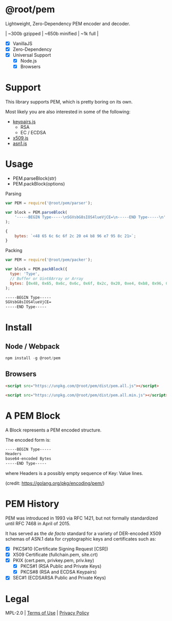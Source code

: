 # @root/pem

Lightweight, Zero-Dependency PEM encoder and decoder.

| ~300b gzipped
| ~650b minified
| ~1k full
|

-   [x] VanillaJS
-   [x] Zero-Dependency
-   [x] Universal Support
    -   [x] Node.js
    -   [x] Browsers

# Support

This library supports PEM, which is pretty boring on its own.

Most likely you are also interested in some of the following:

-   [keypairs.js](https://git.rootprojects.org/root/keypairs.js)
    -   RSA
    -   EC / ECDSA
-   [x509.js](https://git.rootprojects.org/root/x509.js)
-   [asn1.js](https://git.rootprojects.org/root/asn1.js)

# Usage

-   PEM.parseBlock(str)
-   PEM.packBlock(options)

Parsing

```js
var PEM = require('@root/pem/parser');

var block = PEM.parseBlock(
	'-----BEGIN Type-----\nSGVsbG8sIOS4lueVjCE=\n-----END Type-----\n'
);
```

```js
{
	bytes: `<48 65 6c 6c 6f 2c 20 e4 b8 96 e7 95 8c 21>`;
}
```

Packing

```js
var PEM = require('@root/pem/packer');

var block = PEM.packBlock({
  type: 'Type',
  // Buffer or Uint8Array or Array
  bytes: [0x48, 0x65, 0x6c, 0x6c, 0x6f, 0x2c, 0x20, 0xe4, 0xb8, 0x96, 0xe7, 0x95, 0x8c, 0x21]
);
```

```txt
-----BEGIN Type-----
SGVsbG8sIOS4lueVjCE=
-----END Type-----
```

# Install

## Node / Webpack

```js
npm install -g @root/pem
```

## Browsers

```html
<script src="https://unpkg.com/@root/pem/dist/pem.all.js"></script>
```

```html
<script src="https://unpkg.com/@root/pem/dist/pem.all.min.js"></script>
```

# A PEM Block

A Block represents a PEM encoded structure.

The encoded form is:

```txt
-----BEGIN Type-----
Headers
base64-encoded Bytes
-----END Type-----
```

where Headers is a possibly empty sequence of Key: Value lines.

(credit: https://golang.org/pkg/encoding/pem/)

# PEM History

PEM was introduced in 1993 via RFC 1421, but not formally
standardized until RFC 7468 in April of 2015.

It has served as the _de facto_ standard for a variety of
DER-encoded X509 schemas of ASN.1 data for cryptographic
keys and certificates such as:

-   [x] PKCS#10 (Certificate Signing Request [CSR])
-   [x] X509 Certificate (fullchain.pem, site.crt)
-   [x] PKIX (cert.pem, privkey.pem, priv.key)
    -   [x] PKCS#1 (RSA Public and Private Keys)
    -   [x] PKCS#8 (RSA and ECDSA Keypairs)
-   [x] SEC#1 (ECDSARSA Public and Private Keys)

# Legal

MPL-2.0 |
[Terms of Use](https://therootcompany.com/legal/#terms) |
[Privacy Policy](https://therootcompany.com/legal/#privacy)
